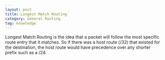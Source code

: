 ```yaml
---
layout: post
title: Longest Match Routing
category: General Routing
tag: knowledge
---
```

Longest Match Routing is the idea that a packet will follow the most specific route entry that it matches. So if there was a host route (/32) that existed for the destination, the host route would have precedence over any shorter prefix such as a /24.